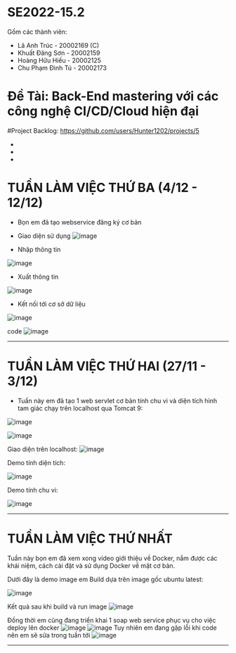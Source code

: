 # SE2022-15.2
Gồm các thành viên:
* Lã Anh Trúc - 20002169 (C) 
* Khuất Đăng Sơn - 20002159
* Hoàng Hữu Hiếu - 20002125
* Chu Phạm Đình Tú - 20002173

# Đề Tài: Back-End mastering với các công nghệ CI/CD/Cloud hiện đại
#Project Backlog: https://github.com/users/Hunter1202/projects/5

*
*
*
# TUẦN LÀM VIỆC THỨ BA (4/12 - 12/12)
- Bọn em đã tạo webservice đăng ký cơ bản


- Giao diện sử dụng 
![image](https://user-images.githubusercontent.com/94958811/207770866-e1a2b1d7-a07b-4103-8ee5-df4b6191e471.png)

+ Nhập thông tin

![image](https://user-images.githubusercontent.com/94958811/207768866-6e67b53c-4923-4843-9188-9e42cddcf60c.png)
+ Xuất thông tin

![image](https://user-images.githubusercontent.com/94958811/207770267-fca57813-7221-4025-a952-a1db7409381e.png)

- Kết nối tới cơ sở dữ liệu

![image](https://user-images.githubusercontent.com/94958811/207770388-c8c83a9a-8cbc-4cbc-90a1-e1096c9d3315.png)

code
![image](https://user-images.githubusercontent.com/94958811/207771013-eb73add1-a51d-4e29-a8c8-d99e40bdae49.png)


****************************

# TUẦN LÀM VIỆC THỨ HAI (27/11 - 3/12)
- Tuần này em đã tạo 1 web servlet cơ bản tính chu vi và diện tích hình tam giác chạy trên localhost qua Tomcat 9:

![image](https://user-images.githubusercontent.com/94958811/206072188-04eda89b-9248-4358-8940-680d223ae70b.png)

![image](https://user-images.githubusercontent.com/94958811/206072175-d703c276-49c1-4a20-8d76-3cc85dd73d32.png)

Giao diện trên localhost:
![image](https://user-images.githubusercontent.com/94958811/206072163-47e7269a-508c-4742-b40f-ffa597e5d5bc.png)

Demo tính diện tích:

![image](https://user-images.githubusercontent.com/94958811/206072144-cd85f493-71e9-4f2c-ac29-a732f7107ef0.png)


Demo tính chu vi:

![image](https://user-images.githubusercontent.com/94958811/206072119-673cbd43-082e-441f-ac92-e07c67333f4a.png)

****************************

# TUẦN LÀM VIỆC THỨ NHẤT 

Tuần này bọn em đã xem xong video giới thiệu về Docker, nắm được các khái niệm, cách cài đặt và sử dụng Docker về mặt cơ bản.

Dưới đây là demo image em Build dựa trên image gốc ubuntu latest:

![image](https://user-images.githubusercontent.com/94958811/206072273-1d24b878-6ebb-4636-93b3-4b77758d90d5.png)

Kết quả sau khi build và run image
![image](https://user-images.githubusercontent.com/94958811/206072319-7c490c21-6bfa-4330-8902-25044eda19d5.png)

Đồng thời em cũng đang triển khai 1 soap web service phục vụ cho việc deploy lên docker
![image](https://user-images.githubusercontent.com/94958811/206072345-19f79576-df34-43fa-8f77-a75730723e62.png)
![image](https://user-images.githubusercontent.com/94958811/206072358-587decce-eea9-4321-bd9e-193ed6b93cf0.png)
Tuy nhiên em đang gặp lỗi khi code nên em sẽ sửa trong tuần tới
![image](https://user-images.githubusercontent.com/94958811/206072368-c4955038-e72a-4cd1-9c12-029edafbdad4.png)

****************************




